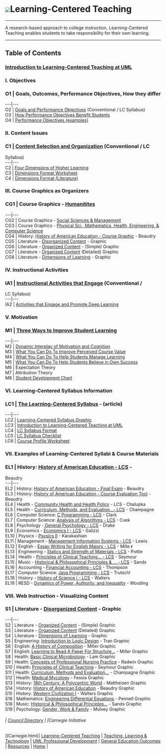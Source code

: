 # ![](images/glasses.gif)Learning-Centered Teaching

####

* * *

A research-based approach to college instruction, Learning-Centered Teaching
enables students to take responsibility for their own learning.

* * *

## Table of Contents

### [Introduction to Learning-Centered Teaching at UML](introlct.html)

### I. Objectives

###  O1 | Goals, Outcomes, Performance Objectives, How they differ  
---|---  
O2 | [Goals and Performance Objectives](comp1.html) (Conventional / LC
Syllabus)  
O3 | [How Performance Objectives Benefit Students](pos.html)  
O4 | [Performance Objectives (examples)](perobj.html)  
  
### II. Content Issues

###  C1 | [Content Selection and Organization](comp2.html) (Conventional / LC
Syllabus)  
---|---  
C2 | [Four Dimensions of Higher Learning](4dims.html)  
C3 | [Dimensions Format Worksheet](blank.html)  
C4 | [Dimensions Format (Literature)](literature.html)  
  
### III. Course Graphics as Organizers

###  CG1 | Course Graphics - [Humanitites](humanmdl.html)  
---|---  
CG2 | Course Graphics - [Social Sciences & Management](ssmdls.html)  
CG3 | Course Graphics - [Physical Sci., Mathematics, Health, Engineering, &
Computer Science](psmdls.html)  
CG4 | History: [History of American Education \- Course Graphic](graphic.html)
\- Beaudry  
CG5 | Literature - [Disorganized Content](speaker.html) \- Graphic  
CG6 | Literature - [Organized Content](simple.html) \- (Simple) Graphic  
CG7 | Literature - [Organized Content](detail.html) (Detailed) Graphic  
CG8 | Literature - [Dimensions of Learning](literature.html) \- Graphic  
  
### IV. Instructional Activities

###  IA1 | [Instructional Activities that Engage](comp3.html) (Conventional /
LC Syllabus)  
---|---  
IA2 | [Activities that Engage and Promote Deep Learning](learning.html)  
  
### V. Motivation

###  M1 | [Three Ways to Improve Student Learning](3ways.html)  
---|---  
M2 | [Dynamic Interplay of Motivation and Cognition](dynamic.html)  
M3 | [What You Can Do To Improve Perceived Course Value](p24b.html)  
M4 | [What You Can Do To Help Students Manage Learning](p24a.html)  
M5 | [What You Can Do To Help Students Believe in Own Success](p24c.html)  
M6 | Expectation Theory  
M7 | Attribution Theory  
M8 | [Student Development Chart](ethics.html)  
  
### VI. Learning-Centered Syllabus Information

###  LC1 | [The Learning-Centered Syllabus](article.html) \- (article)  
---|---  
LC2 | [Learning-Centered Syllabus Graphic](improve.html)  
LC3 | [Introduction to Learning-Centered Teaching at UML](introlct.html)  
LC4 | [LC Syllabus Format](lcsyll.html)  
LC5 | [LC Syllabus Checklist](list.html)  
LC6 | [Course Profile Worksheet](profile.html)  
  
### VII. Examples of Learning-Centered Syllabi & Course Materials

###  EL1 | History: [History of American Education - LCS](haes.html) \-
Beaudry  
---|---  
EL2 | History: [History of American Education - Final Exam](final.html) \-
Beaudry  
EL3 | History: [History of American Education - Course Evaluation
Tool](haeeval.html) \- Beaudry  
EL4 | Health \- [Community Health and Health Policy](chalupkalcs.pdf) \- LCS -
Chalupka  
EL5 | Health - [Curriculum, Methods, and Evaluation...- LCS](sychamp.html) \-
Champagne  
EL6 | Computer Science: [C Programming - LCS](CProgSyl.pdf) \- Clark  
EL7 | Computer Science: [Analysis of Algorithms - LCS](404%20syllabus.PDF) \-
Cvek  
EL8 | Psychology -[ General Psychology - LCS](drake1.html) \- Drake  
EL9 | Economics - [Economics I - LCS](galizzi1.html) \- Galizzi  
EL10 | Psysics - [Psysics II](karakashianlcs.pdf) \- Karakashian  
EL11 | Management - [Management Information Systems - LCS](lewis1.html) \-
Lewis  
EL12 | English - [Essay Writing for English Majors - LCS](millers.html) \-
Mille **r**  
EL13 | Engineering - [Statics and Strength of Materials - LCS](pottle1.html)
\- Pottle  
EL14 | Health - [Principles of Clinical Teaching... - LCS](seymour.html) \-
Seymour  
EL15 | Music - [Historical & Philosophical Principles & ... -
LCS](sysands.html) \- Sands  
EL16 | Accounting - [Financial Accounting - LCS](thompson.html) \- Thompson  
EL17 | Computer Science: [Java Programming - LCS](301%20syllabus.PDF) \-
Trutschl  
EL18 | History - [History of Science I -
LCS](http://faculty.uml.edu/awalters/43.311/sylltxt.htm#honors) \- Walters  
EL19 | RESD \- [Dynamics of Power, Authority, and Inequality](woodinglcs.pdf)
\- Wooding  
  
### VIII. Web Instruction - Visualizing Content

###  S1 | Literature - [Disorganized Content](speaker.html) \- Graphic  
---|---  
S2 | Literature - [Organized Content](simple.html) \- (Simple) Graphic  
S3 | Literature - [Organized Content](detail.html) (Detailed) Graphic  
S4 | Literature - [Dimensions of Learning](literature.html) \- Graphic  
S5 | Engineering: [Introduction to Logic Design](tran.html) \- Tran Graphic  
S6 | English: [A History of Composition](miller1.html) \- Miller Graphic  
S7 | English: [Learning to Read A Paper For Structure...](miller2.html) \-
Miller Graphic  
S8 | Health: [Basic Clinical Microbiology](lam.html) \- Lam Graphic  
S9 | Health: [Concepts of Professional Nursing Practice](radwin.html) \-
Radwin Graphic  
S10 | Health: [Principles of Clinical Teaching](sygraph.html) \- Seymour
Graphic  
S11 | Health: [Curriculum, Methods and Evaluation...](champagne.html) \-
Champagne Graphic  
S12 | Health: [Medical Mycology](fessia.html) \- Fessia Graphic  
S13 | History: [18th Century: A Polycentric World](matth.html) \- Mattheisen
Graphic  
S14 | History: [History of American Education](graphic.html) \- Beaudry
Graphic  
S15 | History: [Western Civilization I](walters.html) \- Walters Graphic  
S16 | Mathematics: [Engineering Differential Equations](pennell.html) \-
Pennell Graphic  
S18 | Music: [Historical & Philosophical Principles...](sands.html) \- Sands
Graphic  
S19 | Psychology: [Gender, Work & Family](mulvey.html) \- Mulvey Graphic  
  
###### | [Council Directory](ctlrs.html) | [Carnegie Initiative
](Carnegie.html)| [Learning-Centered Teaching](lct.html) | [Teaching, Learning
& Technology](tlt.html) | [UML Professional Development](opportunities.html) |
[General Education Outcomes](geoindex.html) | [Resources](resources.html) |
[Home](http://www.uml.edu/centers/ftc) |

